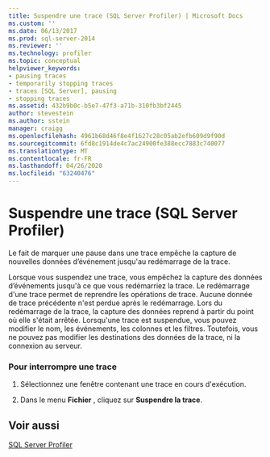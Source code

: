 ```yaml
---
title: Suspendre une trace (SQL Server Profiler) | Microsoft Docs
ms.custom: ''
ms.date: 06/13/2017
ms.prod: sql-server-2014
ms.reviewer: ''
ms.technology: profiler
ms.topic: conceptual
helpviewer_keywords:
- pausing traces
- temporarily stopping traces
- traces [SQL Server], pausing
- stopping traces
ms.assetid: 432b9b0c-b5e7-47f3-a71b-310fb3bf2445
author: stevestein
ms.author: sstein
manager: craigg
ms.openlocfilehash: 4961b68d46f8e4f1627c28c05ab2efb609d9f90d
ms.sourcegitcommit: 6fd8c1914de4c7ac24900fe388ecc7883c740077
ms.translationtype: MT
ms.contentlocale: fr-FR
ms.lasthandoff: 04/26/2020
ms.locfileid: "63240476"
---
```

# <a name="pause-a-trace-sql-server-profiler"></a>Suspendre une trace (SQL Server Profiler)
  Le fait de marquer une pause dans une trace empêche la capture de nouvelles données d’événement jusqu'au redémarrage de la trace.  
  
 Lorsque vous suspendez une trace, vous empêchez  la capture des données d’événements jusqu'à ce que vous redémarriez la trace. Le redémarrage d'une trace permet de reprendre les opérations de trace. Aucune donnée de trace précédente n'est perdue après le redémarrage. Lors du redémarrage de la trace, la capture des données reprend à partir du point où elle s'était arrêtée. Lorsqu'une trace est suspendue, vous pouvez modifier le nom, les événements, les colonnes et les filtres. Toutefois, vous ne pouvez pas modifier les destinations des données de la trace, ni la connexion au serveur.  
  
### <a name="to-pause-a-trace"></a>Pour interrompre une trace  
  
1.  Sélectionnez une fenêtre contenant une trace en cours d'exécution.  
  
2.  Dans le menu **Fichier** , cliquez sur **Suspendre la trace**.  
  
## <a name="see-also"></a>Voir aussi  
 [SQL Server Profiler](sql-server-profiler.md)  
  
  
